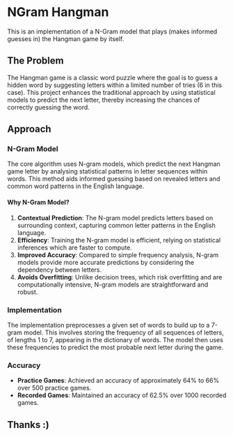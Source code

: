 # NGram Hangman

This is an implementation of a N-Gram model that plays (makes informed guesses in) the Hangman game by itself.

## The Problem

The Hangman game is a classic word puzzle where the goal is to guess a hidden word by suggesting letters within a limited number of tries (6 in this case). This project enhances the traditional approach by using statistical models to predict the next letter, thereby increasing the chances of correctly guessing the word.

## Approach

### N-Gram Model

The core algorithm uses N-gram models, which predict the next Hangman game letter by analysing statistical patterns in letter sequences within words. This method aids informed guessing based on revealed letters and common word patterns in the English language.

#### Why N-Gram Model?

1.  **Contextual Prediction**: The N-gram model predicts letters based on surrounding context, capturing common letter patterns in the English language.
2.  **Efficiency**: Training the N-gram model is efficient, relying on statistical inferences which are faster to compute.
3.  **Improved Accuracy**: Compared to simple frequency analysis, N-gram models provide more accurate predictions by considering the dependency between letters.
4.  **Avoids Overfitting**: Unlike decision trees, which risk overfitting and are computationally intensive, N-gram models are straightforward and robust.

### Implementation

The implementation preprocesses a given set of words to build up to a 7-gram model. This involves storing the frequency of all sequences of letters, of lengths 1 to 7, appearing in the dictionary of words. The model then uses these frequencies to predict the most probable next letter during the game.

### Accuracy

-   **Practice Games**: Achieved an accuracy of approximately 64% to 66% over 500 practice games.
-   **Recorded Games**: Maintained an accuracy of 62.5% over 1000 recorded games.

## Thanks :)
